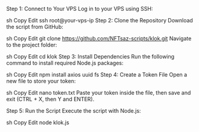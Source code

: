 Step 1: Connect to Your VPS
Log in to your VPS using SSH:

sh
Copy
Edit
ssh root@your-vps-ip
Step 2: Clone the Repository
Download the script from GitHub:

sh
Copy
Edit
git clone https://github.com/NFTsaz-scripts/klok.git
Navigate to the project folder:

sh
Copy
Edit
cd klok
Step 3: Install Dependencies
Run the following command to install required Node.js packages:

sh
Copy
Edit
npm install axios uuid fs
Step 4: Create a Token File
Open a new file to store your token:

sh
Copy
Edit
nano token.txt
Paste your token inside the file, then save and exit (CTRL + X, then Y and ENTER).

Step 5: Run the Script
Execute the script with Node.js:

sh
Copy
Edit
node klok.js
